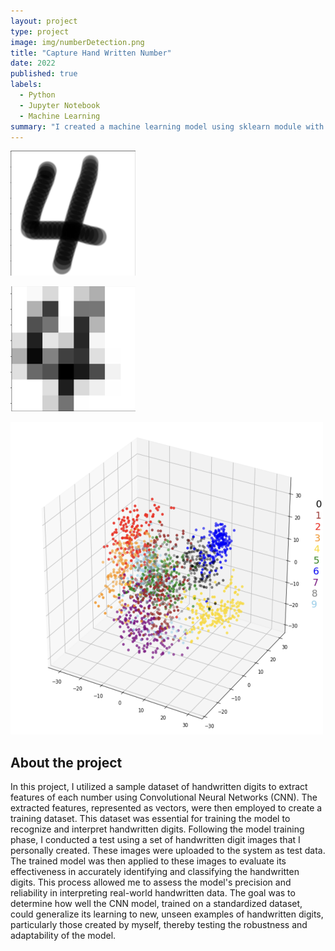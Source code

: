 ```yaml
---
layout: project
type: project
image: img/numberDetection.png
title: "Capture Hand Written Number"
date: 2022
published: true
labels:
  - Python
  - Jupyter Notebook
  - Machine Learning
summary: "I created a machine learning model using sklearn module with sample hand written number datasets."
---
```


<img class="img-fluid" src="../img/num1.png"
  width="200" 
  height="200">

<img class="img-fluid" src="../img/num2.png"
  width="200" 
  height="200">
  
  <img class="img-fluid" src="../img/numberDetection.png"
  width="500" 
  height="500">

## About the project
In this project, I utilized a sample dataset of handwritten digits to extract features of each number using Convolutional Neural Networks (CNN). The extracted features, represented as vectors, were then employed to create a training dataset. This dataset was essential for training the model to recognize and interpret handwritten digits. Following the model training phase, I conducted a test using a set of handwritten digit images that I personally created. These images were uploaded to the system as test data. The trained model was then applied to these images to evaluate its effectiveness in accurately identifying and classifying the handwritten digits. This process allowed me to assess the model's precision and reliability in interpreting real-world handwritten data. The goal was to determine how well the CNN model, trained on a standardized dataset, could generalize its learning to new, unseen examples of handwritten digits, particularly those created by myself, thereby testing the robustness and adaptability of the model.
